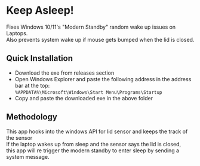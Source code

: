 # Keep Asleep!
Fixes Windows 10/11's "Modern Standby" random wake up issues on Laptops.  
Also prevents system wake up if mouse gets bumped when the lid is closed.  

## Quick Installation
* Download the exe from releases section
* Open Windows Explorer and paste the following address in the address bar at the top:  
   `%APPDATA%\Microsoft\Windows\Start Menu\Programs\Startup`
* Copy and paste the downloaded exe in the above folder

## Methodology
This app hooks into the windows API for lid sensor and keeps the track of the sensor   
If the laptop wakes up from sleep and the sensor says the lid is closed,  
this app will re trigger the modern standby to enter sleep by sending a system message.
